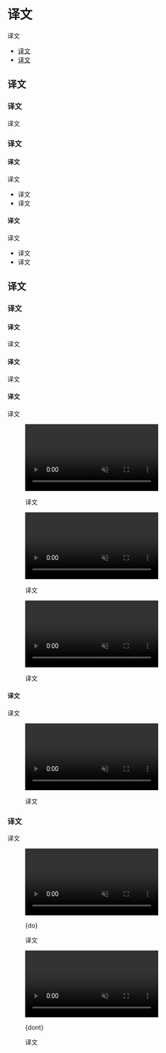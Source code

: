 <div class="article__intro">

[en]: <> (Selection)
# 译文

[en]: <> (Selection refers to how users indicate specific items they intend to take action on.)
译文

<nav>

[en]: <> (Properties)
[en]: <> (Item selection)
* [译文](#properties)
* [译文](#item-selection)

</nav>

</div><div class="article__body">

[en]: <> (Properties)
<h2 id="properties">译文</h2>

[en]: <> (Usage)
### 译文

[en]: <> (Item selection allows users to apply actions to selected items.)
译文

[en]: <> (Interactions)
### 译文

[en]: <> (Touch devices)
#### 译文

[en]: <> (On touch devices, select items using:)
译文

[en]: <> (A long-press touch or two-finger touch)
[en]: <> (A selection shortcut, if available, such as tapping an avatar)
* 译文
* 译文

[en]: <> (Desktop)
#### 译文

[en]: <> (On desktop, items with checkboxes shouldn’t display their checkboxes by default \(or permanently\) unless item selection is the primary activity in the UI. Instead, checkboxes \(or similar indicators\) should only be displayed:)
译文

[en]: <> (On hover, as a single checkbox for that item)
[en]: <> (Upon selection of the first item, after which checkboxes are displayed for remaining items in that set)
* 译文
* 译文

[en]: <> (Item selection)
<h2 id="item-selection">译文</h2>

[en]: <> (Selecting items \(mobile\))
### 译文

<div class="mdui-row-sm-2"><div class="mdui-col">

[en]: <> (Entering selection mode)
#### 译文

[en]: <> (To select an item and enter selection mode, long press the item or use a shortcut, such as tapping the item’s avatar. To select additional items, tap each of them.)
译文

[en]: <> (Exiting selection mode)
#### 译文

[en]: <> (To exit selection mode, tap each selected item until they’re all deselected, or tap an action on the toolbar.)
译文

[en]: <> (Larger selections)
#### 译文

[en]: <> (To select multiple items simultaneously, use a long press and drag gesture across items. However, don’t use this gesture for selection if your app already uses this gesture to pick up and move items \(like [cards]\(https://www.mdui.org/design/components/cards.html\)\).)
译文

</div><div class="mdui-col">

<figure>

<video controls loop muted preload="metadata" class="mdui-video-fluid">
<source data-src="{assets_path}/interaction/selection/item-selection-selecting-items.mp4" src="{assets_path}/interaction/selection/item-selection-selecting-items.mp4" type="video/mp4">
</video>

<figcaption>

[en]: <> (On touch devices, select an item by pressing and holding it.)
译文

</figcaption>

</figure>

</div></div>

<div class="mdui-row-sm-2"><div class="mdui-col">

<figure>

<video controls loop muted preload="metadata" class="mdui-video-fluid">
<source data-src="{assets_path}/interaction/selection/item-selection-toggling-selection-tap.mp4" src="{assets_path}/interaction/selection/item-selection-toggling-selection-tap.mp4" type="video/mp4">
</video>

<figcaption>

[en]: <> (Once an item is selected, tap the item to toggle its selection state.)
译文

</figcaption>

</figure>

</div><div class="mdui-col">

<figure>

<video controls loop muted preload="metadata" class="mdui-video-fluid">
<source data-src="{assets_path}/interaction/selection/item-selection-toggling-selection-photo.mp4" src="{assets_path}/interaction/selection/item-selection-toggling-selection-photo.mp4" type="video/mp4">
</video>

<figcaption>

[en]: <> (Users may long press and drag across multiple items to quickly select them.)
译文

</figcaption>

</figure>

</div></div>

[en]: <> (Selecting items \(desktop\))
#### 译文

[en]: <> (To make a selection, hover over an item to reveal a checkbox. The checkbox can then be clicked.)
译文

<figure>

<video controls loop muted preload="metadata" class="mdui-video-fluid">
<source data-src="{assets_path}/interaction/selection/item-selection-toggling-selection-desktop.mp4" src="{assets_path}/interaction/selection/item-selection-toggling-selection-desktop.mp4" type="video/mp4">
</video>

<figcaption>

[en]: <> (On desktop, clicking a checkbox selects an item.)
译文

</figcaption>

</figure>

[en]: <> (Indicating selected elements)
### 译文

[en]: <> (To indicate selection, display a check mark and scrim over the selected item or its avatar.)
译文

<div class="mdui-row-sm-2"><div class="mdui-col">

<figure>

<video controls loop muted preload="metadata" class="mdui-video-fluid">
<source data-src="{assets_path}/interaction/selection/item-selection-indicating-selection-do.mp4" src="{assets_path}/interaction/selection/item-selection-indicating-selection-do.mp4" type="video/mp4">
</video>

<figcaption>

{do}

[en]: <> (Check marks replace icons or avatars if there is space. For smaller items, use compact checkmarks to avoid obscuring content.)
译文

</figcaption>

</figure>

</div><div class="mdui-col">

<figure>

<video controls loop muted preload="metadata" class="mdui-video-fluid">
<source data-src="{assets_path}/interaction/selection/item-selection-indicating-selection-dont.mp4" src="{assets_path}/interaction/selection/item-selection-indicating-selection-dont.mp4" type="video/mp4">
</video>

<figcaption>

{dont}

[en]: <> (Selected items should be distinct from unselected items. A darker scrim, or an additional signifier, such as a check mark, would better differentiate selected items.)
译文

</figcaption>

</figure>

</div></div>
</div>
